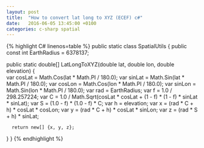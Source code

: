 ```yaml
---
layout: post
title:  "How to convert lat long to XYZ (ECEF) c#"
date:   2016-06-05 13:45:00 +0100
categories: c-sharp spatial
---
```


 
{% highlight C# linenos=table %}
public static class SpatialUtils
{
  public const int EarthRadius = 6378137; 

  public static double[] LatLongToXYZ(double lat, double lon, double elevation) 
  {        
      var cosLat = Math.Cos(lat * Math.PI / 180.0);
      var sinLat = Math.Sin(lat * Math.PI / 180.0);
      var cosLon = Math.Cos(lon * Math.PI / 180.0);
      var sinLon = Math.Sin(lon * Math.PI / 180.0);
      var rad = EarthRadius;
      var f = 1.0 / 298.257224;
      var C = 1.0 / Math.Sqrt(cosLat * cosLat + (1 - f) * (1 - f) * sinLat * sinLat); 
      var S = (1.0 - f) * (1.0 - f) * C;
      var h = elevation;
      var x = (rad * C + h) * cosLat * cosLon;
      var y = (rad * C + h) * cosLat * sinLon;
      var z = (rad * S + h) * sinLat;

      return new[] {x, y, z};
  }
}
{% endhighlight %} 